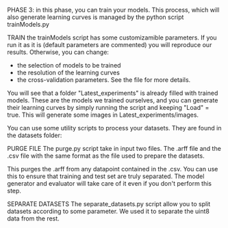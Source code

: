 PHASE 3:
in this phase, you can train your models. 
This process, which will also generate learning curves is managed by the python script trainModels.py

TRAIN
the trainModels script has some customizamible parameters. 
If you run it as it is (default parameters are commented) you will reproduce our results. 
Otherwise, you can change:

- the selection of models to be trained
- the resolution of the learning curves
- the cross-validation parameters.
See the file for more details.


You will see that a folder "Latest_experiments" is already filled with trained models. 
These are the models we trained ourselves, and you can generate their learning curves by simply running the script and keeping "Load" = true. 
This will generate some images in Latest_experiments/images.

You can use some utility scripts to process your datasets. They are found in the datasets folder:

PURGE FILE
The purge.py script take in input two files.
The .arff file and the .csv file with the same format as the file used to prepare the datasets.

This purges the .arff from any datapoint contained in the .csv. You can use this to ensure that training and test set are truly separated. The model generator and evaluator will take care of it even if you don't perform this step. 

SEPARATE DATASETS
The separate_datasets.py script allow you to split datasets according to some parameter. We used it to separate the uint8 data from the rest. 